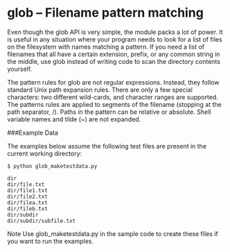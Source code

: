 # glob – Filename pattern matching

Even though the glob API is very simple, the module packs a lot of power. It is useful in any situation where your program needs to look for a list of files on the filesystem with names matching a pattern. If you need a list of filenames that all have a certain extension, prefix, or any common string in the middle, use glob instead of writing code to scan the directory contents yourself.

The pattern rules for glob are not regular expressions. Instead, they follow standard Unix path expansion rules. There are only a few special characters: two different wild-cards, and character ranges are supported. The patterns rules are applied to segments of the filename (stopping at the path separator, /). Paths in the pattern can be relative or absolute. Shell variable names and tilde (~) are not expanded.

###Example Data

The examples below assume the following test files are present in the current working directory:
```
$ python glob_maketestdata.py

dir
dir/file.txt
dir/file1.txt
dir/file2.txt
dir/filea.txt
dir/fileb.txt
dir/subdir
dir/subdir/subfile.txt
```

Note Use glob_maketestdata.py in the sample code to create these files if you want to run the examples.